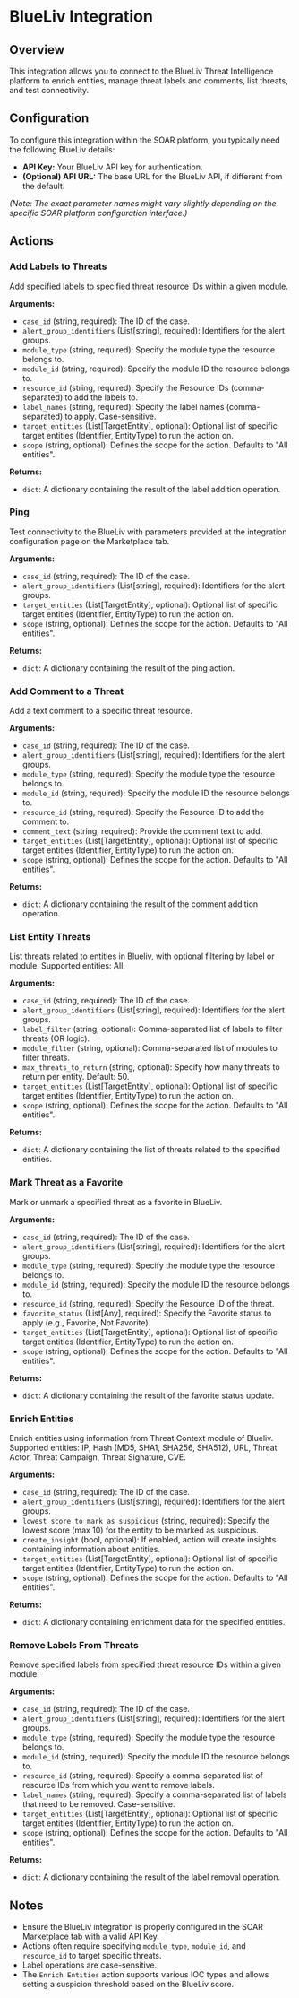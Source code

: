 # BlueLiv Integration

## Overview

This integration allows you to connect to the BlueLiv Threat Intelligence platform to enrich entities, manage threat labels and comments, list threats, and test connectivity.

## Configuration

To configure this integration within the SOAR platform, you typically need the following BlueLiv details:

*   **API Key:** Your BlueLiv API key for authentication.
*   **(Optional) API URL:** The base URL for the BlueLiv API, if different from the default.

*(Note: The exact parameter names might vary slightly depending on the specific SOAR platform configuration interface.)*

## Actions

### Add Labels to Threats

Add specified labels to specified threat resource IDs within a given module.

**Arguments:**

*   `case_id` (string, required): The ID of the case.
*   `alert_group_identifiers` (List[string], required): Identifiers for the alert groups.
*   `module_type` (string, required): Specify the module type the resource belongs to.
*   `module_id` (string, required): Specify the module ID the resource belongs to.
*   `resource_id` (string, required): Specify the Resource IDs (comma-separated) to add the labels to.
*   `label_names` (string, required): Specify the label names (comma-separated) to apply. Case-sensitive.
*   `target_entities` (List[TargetEntity], optional): Optional list of specific target entities (Identifier, EntityType) to run the action on.
*   `scope` (string, optional): Defines the scope for the action. Defaults to "All entities".

**Returns:**

*   `dict`: A dictionary containing the result of the label addition operation.

### Ping

Test connectivity to the BlueLiv with parameters provided at the integration configuration page on the Marketplace tab.

**Arguments:**

*   `case_id` (string, required): The ID of the case.
*   `alert_group_identifiers` (List[string], required): Identifiers for the alert groups.
*   `target_entities` (List[TargetEntity], optional): Optional list of specific target entities (Identifier, EntityType) to run the action on.
*   `scope` (string, optional): Defines the scope for the action. Defaults to "All entities".

**Returns:**

*   `dict`: A dictionary containing the result of the ping action.

### Add Comment to a Threat

Add a text comment to a specific threat resource.

**Arguments:**

*   `case_id` (string, required): The ID of the case.
*   `alert_group_identifiers` (List[string], required): Identifiers for the alert groups.
*   `module_type` (string, required): Specify the module type the resource belongs to.
*   `module_id` (string, required): Specify the module ID the resource belongs to.
*   `resource_id` (string, required): Specify the Resource ID to add the comment to.
*   `comment_text` (string, required): Provide the comment text to add.
*   `target_entities` (List[TargetEntity], optional): Optional list of specific target entities (Identifier, EntityType) to run the action on.
*   `scope` (string, optional): Defines the scope for the action. Defaults to "All entities".

**Returns:**

*   `dict`: A dictionary containing the result of the comment addition operation.

### List Entity Threats

List threats related to entities in Blueliv, with optional filtering by label or module. Supported entities: All.

**Arguments:**

*   `case_id` (string, required): The ID of the case.
*   `alert_group_identifiers` (List[string], required): Identifiers for the alert groups.
*   `label_filter` (string, optional): Comma-separated list of labels to filter threats (OR logic).
*   `module_filter` (string, optional): Comma-separated list of modules to filter threats.
*   `max_threats_to_return` (string, optional): Specify how many threats to return per entity. Default: 50.
*   `target_entities` (List[TargetEntity], optional): Optional list of specific target entities (Identifier, EntityType) to run the action on.
*   `scope` (string, optional): Defines the scope for the action. Defaults to "All entities".

**Returns:**

*   `dict`: A dictionary containing the list of threats related to the specified entities.

### Mark Threat as a Favorite

Mark or unmark a specified threat as a favorite in BlueLiv.

**Arguments:**

*   `case_id` (string, required): The ID of the case.
*   `alert_group_identifiers` (List[string], required): Identifiers for the alert groups.
*   `module_type` (string, required): Specify the module type the resource belongs to.
*   `module_id` (string, required): Specify the module ID the resource belongs to.
*   `resource_id` (string, required): Specify the Resource ID of the threat.
*   `favorite_status` (List[Any], required): Specify the Favorite status to apply (e.g., Favorite, Not Favorite).
*   `target_entities` (List[TargetEntity], optional): Optional list of specific target entities (Identifier, EntityType) to run the action on.
*   `scope` (string, optional): Defines the scope for the action. Defaults to "All entities".

**Returns:**

*   `dict`: A dictionary containing the result of the favorite status update.

### Enrich Entities

Enrich entities using information from Threat Context module of Blueliv. Supported entities: IP, Hash (MD5, SHA1, SHA256, SHA512), URL, Threat Actor, Threat Campaign, Threat Signature, CVE.

**Arguments:**

*   `case_id` (string, required): The ID of the case.
*   `alert_group_identifiers` (List[string], required): Identifiers for the alert groups.
*   `lowest_score_to_mark_as_suspicious` (string, required): Specify the lowest score (max 10) for the entity to be marked as suspicious.
*   `create_insight` (bool, optional): If enabled, action will create insights containing information about entities.
*   `target_entities` (List[TargetEntity], optional): Optional list of specific target entities (Identifier, EntityType) to run the action on.
*   `scope` (string, optional): Defines the scope for the action. Defaults to "All entities".

**Returns:**

*   `dict`: A dictionary containing enrichment data for the specified entities.

### Remove Labels From Threats

Remove specified labels from specified threat resource IDs within a given module.

**Arguments:**

*   `case_id` (string, required): The ID of the case.
*   `alert_group_identifiers` (List[string], required): Identifiers for the alert groups.
*   `module_type` (string, required): Specify the module type the resource belongs to.
*   `module_id` (string, required): Specify the module ID the resource belongs to.
*   `resource_id` (string, required): Specify a comma-separated list of resource IDs from which you want to remove labels.
*   `label_names` (string, required): Specify a comma-separated list of labels that need to be removed. Case-sensitive.
*   `target_entities` (List[TargetEntity], optional): Optional list of specific target entities (Identifier, EntityType) to run the action on.
*   `scope` (string, optional): Defines the scope for the action. Defaults to "All entities".

**Returns:**

*   `dict`: A dictionary containing the result of the label removal operation.

## Notes

*   Ensure the BlueLiv integration is properly configured in the SOAR Marketplace tab with a valid API Key.
*   Actions often require specifying `module_type`, `module_id`, and `resource_id` to target specific threats.
*   Label operations are case-sensitive.
*   The `Enrich Entities` action supports various IOC types and allows setting a suspicion threshold based on the BlueLiv score.
